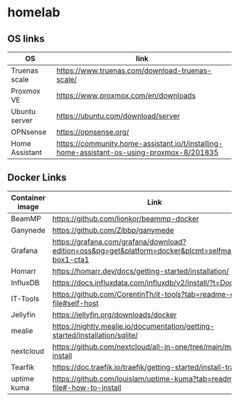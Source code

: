 # homelab

## OS links

| OS             | link                                                                                      |
| -------------- | ----------------------------------------------------------------------------------------- |
| Truenas scale  | <https://www.truenas.com/download-truenas-scale/>                                           |
| Proxmox VE     | <https://www.proxmox.com/en/downloads>                                                      |
| Ubuntu server  | <https://ubuntu.com/download/server>                                                        |
| OPNsense       | <https://opnsense.org/>                                                                     |
| Home Assistant | <https://community.home-assistant.io/t/installing-home-assistant-os-using-proxmox-8/201835> |

## Docker Links

| Container image | Link                                                                                                |
| --------------- | --------------------------------------------------------------------------------------------------- |
| BeamMP          | <https://github.com/lionkor/beammp-docker>                                                            |
| Ganynede        | <https://github.com/Zibbp/ganymede>                                                                   |
| Grafana         | <https://grafana.com/grafana/download?edition=oss&pg=get&platform=docker&plcmt=selfmanaged-box1-cta1> |
| Homarr          | <https://homarr.dev/docs/getting-started/installation/>                                               |
| InfluxDB        | <https://docs.influxdata.com/influxdb/v2/install/?t=Docker>                                           |
| IT-Tools        | <https://github.com/CorentinTh/it-tools?tab=readme-ov-file#self-host>                                 |
| Jellyfin        | <https://jellyfin.org/downloads/docker>                                                               |
| mealie          | <https://nightly.mealie.io/documentation/getting-started/installation/sqlite/>                        |
| nextcloud       | <https://github.com/nextcloud/all-in-one/tree/main/manual-install>                                    |
| Tearfik         | <https://doc.traefik.io/traefik/getting-started/install-traefik/>                                     |
| uptime kuma     | <https://github.com/louislam/uptime-kuma?tab=readme-ov-file#-how-to-install>                          |
